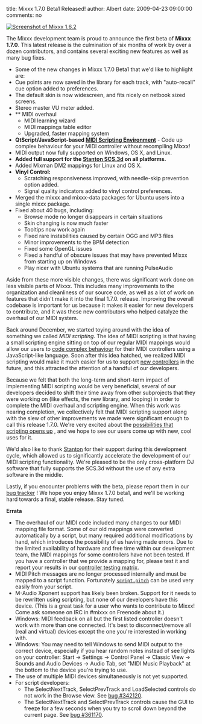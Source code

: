 title: Mixxx 1.7.0 Beta1 Released!
author: Albert
date: 2009-04-23 09:00:00
comments: no

[![Screenshot of Mixxx 1.6.2]({static}/images/news/Picture-2.png)]({static}/images/news/Picture-2.png)

The Mixxx development team is proud to announce the first beta of **Mixxx 1.7.0**.
This latest release is the culmination of six months of work by over a dozen contributors, and contains several exciting new features as well as many bug fixes.

- Some of the new changes in Mixxx 1.7.0 Beta1 that we'd like to highlight are:
- Cue points are now saved in the library for each track, with "auto-recall" cue option added to preferences.
- The default skin is now widescreen, and fits nicely on netbook sized screens.
- Stereo master VU meter added.
- ** MIDI overhaul
  - MIDI learning wizard
  - MIDI mappings table editor
  - Upgraded, faster mapping system
- **QtScript/JavaScript-based [MIDI Scripting Environment](https://github.com/mixxxdj/mixxx/wiki/midi_scripting)** - Code up complex behaviour for your MIDI controller without recompiling Mixxx!
- MIDI output now fully supported on Windows, OS X, and Linux.
- **Added full support for the [Stanton SCS.3d]({filename}/news/2009-02-09-midi-scripting-and-the-stanton-scs-3d-videos.md) on all platforms.**
- Added Mixman DM2 mappings for Linux and OS X.
- **Vinyl Control:**
  - Scratching responsiveness improved, with needle-skip prevention option added.
  - Signal quality indicators added to vinyl control preferences.
- Merged the mixxx and mixxx-data packages for Ubuntu users into a single mixxx package.
- Fixed about 40 bugs, including:
  - Browse mode no longer disappears in certain situations
  - Skin changing is now much faster
  - Tooltips now work again
  - Fixed rare instabilities caused by certain OGG and MP3 files
  - Minor improvements to the BPM detection
  - Fixed some OpenGL issues
  - Fixed a handful of obscure issues that may have prevented Mixxx from starting up on Windows
  - Play nicer with Ubuntu systems that are running PulseAudio

Aside from these more visible changes, there was significant work done on less visible parts of Mixxx.
This includes many improvements to the organization and cleanliness of our source code, as well as a lot of work on features that didn't make it into the final 1.7.0. release.
Improving the overall codebase is important for us because it makes it easier for new developers to contribute, and it was these new contributors who helped catalyze the overhaul of our MIDI system.

Back around December, we started toying around with the idea of something we called *MIDI scripting*.
The idea of MIDI scripting is that having a small scripting engine sitting on top of our regular MIDI mappings would allow our users to [code complex behaviour](https://github.com/mixxxdj/mixxx/wiki/midi_scripting) for their MIDI controllers using a JavaScript-like language.
Soon after this idea hatched, we realized MIDI scripting would make it much easier for us to support [new controllers]({filename}/news/2009-02-09-midi-scripting-and-the-stanton-scs-3d-videos.md) in the future, and this attracted the attention of a handful of our developers.

Because we felt that both the long-term and short-term impact of implementing MIDI scripting would be very beneficial, several of our developers decided to shift their time away from other subprojects that they were working on (like effects, the new library, and looping) in order to complete the MIDI overhaul and scripting engine.
When this work was nearing completion, we collectively felt that MIDI scripting support along with the slew of other improvements we made were significant enough to call this release 1.7.0.
We're very excited about the [possibilities that scripting opens up](http://www.youtube.com/watch?v=qfkJnTqIeAw) , and we hope to see our users come up with new, cool uses for it.

We'd also like to thank [Stanton](http://www.stantondj.com/) for their support during this development cycle, which allowed us to significantly accelerate the development of our MIDI scripting functionality.
We're pleased to be the only cross-platform DJ software that fully supports the SCS.3d without the use of any extra software in the middle.

Lastly, if you encounter problems with the beta, please report them in our [bug tracker](https://bugs.launchpad.net/mixxx/+filebug) ! We hope you enjoy Mixxx 1.7.0 beta1, and we'll be working hard towards a final, stable release.
Stay tuned.

**Errata**

- The overhaul of our MIDI code included many changes to our MIDI mapping file format.
  Some of our old mappings were converted automatically by a script, but many required additional modifications by hand, which introduces the possibility of us having made errors.
  Due to the limited availability of hardware and free time within our development team, the MIDI mappings for some controllers have not been tested.
  If you have a controller that we provide a mapping for, please test it and report your results in our [controller testing matrix](https://github.com/mixxxdj/mixxx/wiki/supported_controller_test_grid).
- MIDI Pitch messages are no longer processed internally and must be mapped to a script function.
  Fortunately [`script.pitch`](https://github.com/mixxxdj/mixxx/wiki/midi_scripting#available_common_functions) can be used very easily from your script.
- M-Audio Xponent support has likely been broken.
  Support for it needs to be rewritten using scripting, but none of our developers have this device.
  (This is a great task for a user who wants to contribute to Mixxx! Come ask someone on IRC in #mixxx on Freenode about it.)
- Windows: MIDI feedback on all but the first listed controller doesn't work with more than one connected.
  It's best to disconnect/remove all (real and virtual) devices except the one you're interested in working with.
- Windows: You may need to tell Windows to send MIDI output to the correct device, especially if you hear random notes instead of see lights on your controller:
  Start → Settings → Control Panel → Classic View → Sounds and Audio Devices → Audio Tab, set "MIDI Music Playback" at the bottom to the device you're trying to use.
- The use of multiple MIDI devices simultaneously is not yet supported.
- For script developers:
  - The SelectNextTrack, SelectPrevTrack and LoadSelected controls do not work in the Browse view.
    See [bug #342120](https://bugs.launchpad.net/mixxx/+bug/342120).
  - The SelectNextTrack and SelectPrevTrack controls cause the GUI to freeze for a few seconds when you try to scroll down beyond the current page.
    See [bug #361170](https://bugs.launchpad.net/mixxx/+bug/361170).
